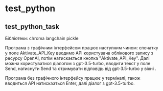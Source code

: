 # test_python
test_python_task
-----------------
Бібліотеки:
chroma
langchain
pickle

Програма з графічним інтерфейсом працює наступним чином: спочатку у поле Aktivate_API_Key вводимо API користувача облікового запису з ресурсу OpenAI, потім натискається кнопка "Aktivate_API_Key". Далі можна користуватися діалогом з gpt-3.5-turbo, вводити текст у поле Send, натиснути Send та отримувати відповідь від gpt-3.5-turbo у вікні .

Програма без графічного інтерфейсу працює у терміналі, також вводиться API натискаэться Enter, далі діалог з gpt-3.5-turbo.
